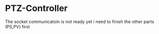 # PTZ-Controller

The socket communicatoin is not ready yet i need to finish the other parts (PS,PV) first
